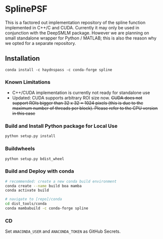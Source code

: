 # SplinePSF
This is a factored out implementation repository of the spline function implemented in C++/C and CUDA.
Currently it may only be used in conjunction with the DeepSMLM package. However we are planning on small standalone
wrapper for Python / MATLAB; this is also the reason why we opted for a separate repository.

## Installation

```
conda install -c haydnspass -c conda-forge spline
```

### Known Limitations

* C++/CUDA implementation is currently not ready for standalone use
* Updated: CUDA supports arbitrary ROI size now. ~~CUDA does not support ROIs bigger than 32 x 32 = 1024 pixels (this is due to the maximum number of threads per block). Please refer to the CPU version in this case~~

### Build and Install Python package for Local Use
```bash
python setup.py install
```

### Buildwheels
```bash
python setup.py bdist_wheel
```

### Build and Deploy with conda
```bash
# recommended: create a new conda build environment
conda create --name build boa mamba
conda activate build

# navigate to [repo]/conda
cd dist_tools/conda
conda mambabuild -c conda-forge spline
```


### CD
Set `ANACONDA_USER` and `ANACONDA_TOKEN` as GitHub Secrets.
